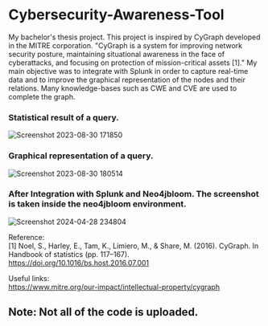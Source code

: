 # Cybersecurity-Awareness-Tool
My bachelor's thesis project. This project is inspired by CyGraph developed in the MITRE corporation. "CyGraph is a system for improving network   security posture, maintaining situational awareness in the face of cyberattacks, and focusing on protection of mission-critical assets [1]." My main objective was to integrate with Splunk in order to capture real-time data and to improve the graphical representation of the nodes and their relations. Many knowledge-bases such as CWE and CVE are used to complete the graph.  


  ### Statistical result of a query.
![Screenshot 2023-08-30 171850](https://github.com/user-attachments/assets/ce2cd00f-2e6a-4dc2-b3e2-7af8adf7f6ee)  
  
  ### Graphical representation of a query.
![Screenshot 2023-08-30 180514](https://github.com/user-attachments/assets/736db205-4cdc-42a1-8cff-d86ca62dd348)  

  ### After Integration with Splunk and Neo4jbloom. The screenshot is taken inside the neo4jbloom environment.
![Screenshot 2024-04-28 234804](https://github.com/user-attachments/assets/52cbf47b-8001-4f48-a442-6b5afab394cc)  


Reference:  
[1] Noel, S., Harley, E., Tam, K., Limiero, M., & Share, M. (2016). CyGraph. In Handbook of statistics (pp. 117–167). https://doi.org/10.1016/bs.host.2016.07.001  

Useful links:  
https://www.mitre.org/our-impact/intellectual-property/cygraph  

## Note: Not all of the code is uploaded.



